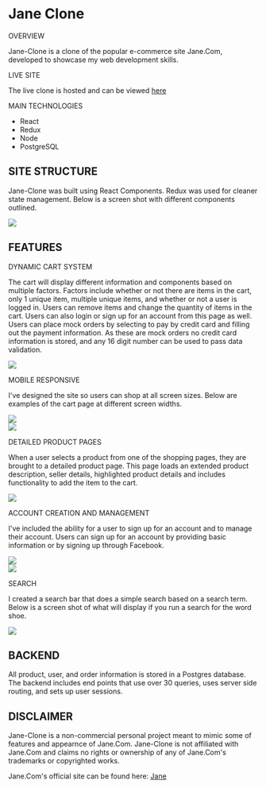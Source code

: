 # Jane Clone

OVERVIEW

Jane-Clone is a clone of the popular e-commerce site Jane.Com, developed to showcase my web development skills.

LIVE SITE

The live clone is hosted and can be viewed <a href="https://www.jane-clone.com">here</a>

MAIN TECHNOLOGIES

<ul>
  <li>React</li>
  <li>Redux</li>
  <li>Node</li>
  <li>PostgreSQL</li>
</ul>

## SITE STRUCTURE

Jane-Clone was built using React Components.  Redux was used for cleaner state management.  Below is a screen shot with different components outlined.

<img src="/public/img/readme/shopping_components.jpg" />

## FEATURES

DYNAMIC CART SYSTEM

The cart will display different information and components based on multiple factors.  Factors include whether or not there are items in the cart, only 1 unique item, multiple unique items, and whether or not a user is logged in.  Users can remove items and change the quantity of items in the cart.  Users can also login or sign up for an account from this page as well. Users can place mock orders by selecting to pay by credit card and filling out the payment information.  As these are mock orders no credit card information is stored, and any 16 digit number can be used to pass data validation.  

<img src="/public/img/readme/cart.jpg" />

MOBILE RESPONSIVE

I've designed the site so users can shop at all screen sizes.  Below are examples of the cart page at different screen widths.  

<img src="/public/img/readme/tablet_view.png" />
</br>
<img src="/public/img/readme/phone_view.png" />

DETAILED PRODUCT PAGES

When a user selects a product from one of the shopping pages, they are brought to a detailed product page.  This page loads an extended product description, seller details, highlighted product details and includes functionality to add the item to the cart.   

<img src="/public/img/readme/product_details.jpg" />

ACCOUNT CREATION AND MANAGEMENT

I've included the ability for a user to sign up for an account and to manage their account.  Users can sign up for an account by providing basic information or by signing up through Facebook.

<img src="/public/img/readme/account_creation.jpg" />
</br>
<img src="/public/img/readme/account_management.jpg" />

SEARCH

I created a search bar that does a simple search based on a search term.  Below is a screen shot of what will display if you run a search for the word shoe.

<img src="/public/img/readme/search.jpg" />

## BACKEND

All product, user, and order information is stored in a Postgres database.  The backend includes end points that use over 30 queries, uses server side routing, and sets up user sessions.  

## DISCLAIMER

Jane-Clone is a non-commercial personal project meant to mimic some of features and appearnce of Jane.Com.  Jane-Clone is not affiliated with Jane.Com and claims no rights or ownership of any of Jane.Com's trademarks or copyrighted works.

Jane.Com's official site can be found here: <a href='https://www.jane.com/'>Jane</a>
